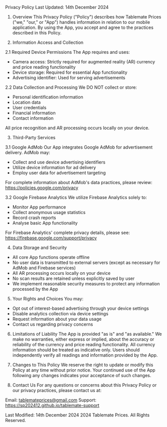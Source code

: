 Privacy Policy
Last Updated: 14th December 2024

1. Overview
This Privacy Policy ("Policy") describes how Tablemate Prices ("we," "our," or "App") handles information in relation to our mobile application. By using the App, you accept and agree to the practices described in this Policy.

2. Information Access and Collection

2.1 Required Device Permissions
The App requires and uses:
- Camera access: Strictly required for augmented reality (AR) currency and price reading functionality
- Device storage: Required for essential App functionality
- Advertising identifier: Used for serving advertisements

2.2 Data Collection and Processing
We DO NOT collect or store:
- Personal identification information
- Location data
- User credentials
- Financial information
- Contact information

All price recognition and AR processing occurs locally on your device.

3. Third-Party Services

3.1 Google AdMob
Our App integrates Google AdMob for advertisement delivery. AdMob may:
- Collect and use device advertising identifiers
- Utilize device information for ad delivery
- Employ user data for advertisement targeting

For complete information about AdMob's data practices, please review: https://policies.google.com/privacy

3.2 Google Firebase Analytics
We utilize Firebase Analytics solely to:
- Monitor App performance
- Collect anonymous usage statistics
- Record crash reports
- Analyse basic App functionality

For Firebase Analytics' complete privacy details, please see: https://firebase.google.com/support/privacy

4. Data Storage and Security
- All core App functions operate offline
- No user data is transmitted to external servers (except as necessary for AdMob and Firebase services)
- All AR processing occurs locally on your device
- No scan results are retained unless explicitly saved by user
- We implement reasonable security measures to protect any information processed by the App

5. Your Rights and Choices
You may:
- Opt out of interest-based advertising through your device settings
- Disable analytics collection via device settings
- Request information about your data usage
- Contact us regarding privacy concerns

6. Limitations of Liability
The App is provided "as is" and "as available." We make no warranties, either express or implied, about the accuracy or reliability of the currency and price reading functionality. All currency information should be treated as indicative only. Users should independently verify all readings and information provided by the App.

7. Changes to This Policy
We reserve the right to update or modify this Policy at any time without prior notice. Your continued use of the App following any changes indicates your acceptance of such changes.

8. Contact Us
For any questions or concerns about this Privacy Policy or our privacy practices, please contact us at:

Email: tablemateprices@gmail.com
Support: https://sp202412.github.io/tablemate-support

Last Modified: 14th December 2024
2024 Tablemate Prices. All Rights Reserved.
